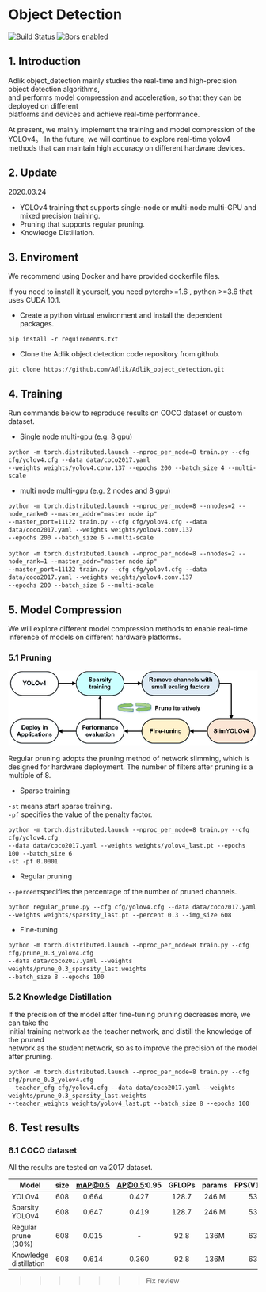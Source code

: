 # Object Detection

[![Build Status](https://dev.azure.com/Adlik/GitHub/_apis/build/status/Adlik.object_detection?branchName=main)](https://dev.azure.com/Adlik/GitHub/_build/latest?definitionId=3&branchName=main)
[![Bors enabled](https://bors.tech/images/badge_small.svg)](https://app.bors.tech/repositories/33433)

## 1. Introduction

Adlik object_detection mainly studies the real-time and high-precision object detection algorithms,  
and performs model compression and acceleration, so that they can be deployed on different  
platforms and devices and achieve real-time performance.

At present, we mainly implement the training and model compression of the YOLOv4。
In the future, we will continue to explore real-time yolov4 methods that can maintain
high accuracy on different hardware devices.

## 2. Update

2020.03.24

- YOLOv4 training that supports single-node or multi-node multi-GPU and mixed precision training.
- Pruning that supports regular pruning.
- Knowledge Distillation.

## 3. Enviroment

We recommend using Docker and have provided dockerfile files.

If you need to install it yourself, you need pytorch>=1.6 , python >=3.6 that uses CUDA 10.1.

- Create a python virtual environment and install the dependent packages.

```shell
pip install -r requirements.txt
```

- Clone the Adlik object detection code repository from github.

```shell
git clone https://github.com/Adlik/Adlik_object_detection.git
```

## 4. Training

Run commands below to reproduce results on COCO dataset or custom dataset.

- Single node multi-gpu (e.g. 8 gpu)

```shell
python -m torch.distributed.launch --nproc_per_node=8 train.py --cfg cfg/yolov4.cfg --data data/coco2017.yaml 
--weights weights/yolov4.conv.137 --epochs 200 --batch_size 4 --multi-scale
```

- multi node multi-gpu (e.g. 2 nodes and 8 gpu)

```shell
python -m torch.distributed.launch --nproc_per_node=8 --nnodes=2 --node_rank=0 --master_addr="master node ip" 
--master_port=11122 train.py --cfg cfg/yolov4.cfg --data data/coco2017.yaml --weights weights/yolov4.conv.137 
--epochs 200 --batch_size 6 --multi-scale

python -m torch.distributed.launch --nproc_per_node=8 --nnodes=2 --node_rank=1 --master_addr="master node ip" 
--master_port=11122 train.py --cfg cfg/yolov4.cfg --data data/coco2017.yaml --weights weights/yolov4.conv.137 
--epochs 200 --batch_size 6 --multi-scale
```

## 5. Model Compression

We will explore different model compression methods to enable real-time inference of models on different hardware platforms.

### 5.1 Pruning

![SlimYOLOv4](imgs/SlimYOLOv4.png)

Regular pruning adopts the pruning method of network slimming, which is designed
for hardware deployment. The number of filters after pruning is a multiple of 8.

- Sparse training

```-st``` means start sparse training.  
```-pf``` specifies the value of the penalty factor.  

```shell
python -m torch.distributed.launch --nproc_per_node=8 train.py --cfg cfg/yolov4.cfg 
--data data/coco2017.yaml --weights weights/yolov4_last.pt --epochs 100 --batch_size 6 
-st -pf 0.0001
```

- Regular pruning

```--percent```specifies the percentage of the number of pruned channels.

```shell
python regular_prune.py --cfg cfg/yolov4.cfg --data data/coco2017.yaml 
--weights weights/sparsity_last.pt --percent 0.3 --img_size 608
```

- Fine-tuning

```shell
python -m torch.distributed.launch --nproc_per_node=8 train.py --cfg cfg/prune_0.3_yolov4.cfg 
--data data/coco2017.yaml --weights weights/prune_0.3_sparsity_last.weights 
--batch_size 8 --epochs 100
```

### 5.2 Knowledge Distillation

If the precision of the model after fine-tuning pruning decreases more, we can take the  
initial training network as the teacher network, and distill the knowledge of the pruned  
network as the student network, so as to improve the precision of the model after pruning.

```shell
python -m torch.distributed.launch --nproc_per_node=8 train.py --cfg cfg/prune_0.3_yolov4.cfg 
--teacher_cfg cfg/yolov4.cfg --data data/coco2017.yaml --weights weights/prune_0.3_sparsity_last.weights 
--teacher_weights weights/yolov4_last.pt --batch_size 8 --epochs 100
```

## 6. Test results

### 6.1 COCO dataset

All the results are tested on val2017 dataset.

|         Model          | size | mAP@0.5 | AP@0.5:0.95 | GFLOPs | params | FPS(V100) |
| ---------------------- | :--: | :-----: | :---------: | :----: | :----: | :-------: |
| YOLOv4                 | 608  |  0.664  |    0.427    | 128.7  | 246 M  |    53     |
| Sparsity YOLOv4        | 608  |  0.647  |    0.419    | 128.7  | 246 M  |    53     |
| Regular prune   (30%)  | 608  |  0.015  |      -      |  92.8  |  136M  |    63     |
| Knowledge distillation | 608  |  0.614  |    0.360    |  92.8  |  136M  |    63     |
>>>>>>> Fix review
